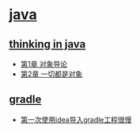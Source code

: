 # [java](java)

## [thinking in java](thinking-in-java)

* [第1章 对象导论](thinking-in-java/第1章-对象导论.md)
* [第2章 一切都是对象](thinking-in-java/第2章-一切都是对象.md)

## [gradle](gradle)

* [第一次使用idea导入gradle工程很慢](gradle/第一次使用idea导入gradle工程很慢.md)
